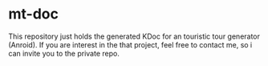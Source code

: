 # mt-doc
This repository just holds the generated KDoc for an touristic tour generator (Anroid).
If you are interest in the that project, feel free to contact me, so i can invite you to the private repo.
